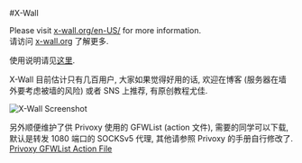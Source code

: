 #X-Wall

Please visit [x-wall.org/en-US/](http://x-wall.org/en-US/) for more information.  
请访问 [x-wall.org](http://x-wall.org) 了解更多.

使用说明请见[这里](https://github.com/vilic/x-wall/wiki/%E4%BD%BF%E7%94%A8%E8%AF%B4%E6%98%8E).

X-Wall 目前估计只有几百用户, 大家如果觉得好用的话, 欢迎在博客 (服务器在墙外要考虑被墙的风险) 或者 SNS 上推荐, 有原创教程尤佳.

![X-Wall Screenshot](https://raw.github.com/vilic/x-wall/gh-pages/images/1.png)

另外顺便维护了供 Privoxy 使用的 GFWList (action 文件), 需要的同学可以下载, 默认是转发 1080 端口的 SOCKSv5 代理, 其他请参照 Privoxy 的手册自行修改了.
[Privoxy GFWList Action File](https://raw.github.com/vilic/x-wall/master/rules/gfwlist.action)

